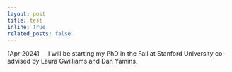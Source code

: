 ```yaml
---
layout: post
title: test
inline: True
related_posts: false
---
```


[Apr 2024]&nbsp;&nbsp;&nbsp;&nbsp;&nbsp;I will be starting my PhD in the Fall at Stanford University co-advised by Laura Gwilliams and Dan Yamins. 

